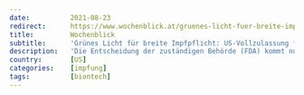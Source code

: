 ```yaml
---
date:          2021-08-23
redirect:      https://www.wochenblick.at/gruenes-licht-fuer-breite-impfpflicht-us-vollzulassung-fuer-pfizer-vakzin/
title:         Wochenblick
subtitle:      'Grünes Licht für breite Impfpflicht: US-Vollzulassung für Pfizer-Vakzin'
description:   'Die Entscheidung der zuständigen Behörde (FDA) kommt nur 3 Monate nach dem Pfizer-Antrag auf volle Autorisierung und neun Monate nachdem es als erste Covid-19-Impfung die Notfallzulassung erhielt. '
country:       [US]
categories:    [impfung]
tags:          [biontech]
---
```

